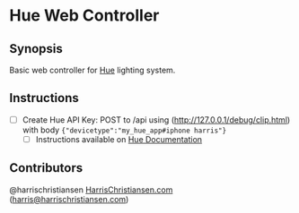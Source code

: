 # Hue Web Controller

## Synopsis

Basic web controller for [Hue](http://meethue.com) lighting system.

## Instructions

- [ ] Create Hue API Key: POST to /api using (http://127.0.0.1/debug/clip.html) with body `{"devicetype":"my_hue_app#iphone harris"}`
	- [ ] Instructions available on [Hue Documentation](https://developers.meethue.com/documentation/getting-started)

## Contributors

@harrischristiansen [HarrisChristiansen.com](http://www.harrischristiansen.com) (harris@harrischristiansen.com)  
